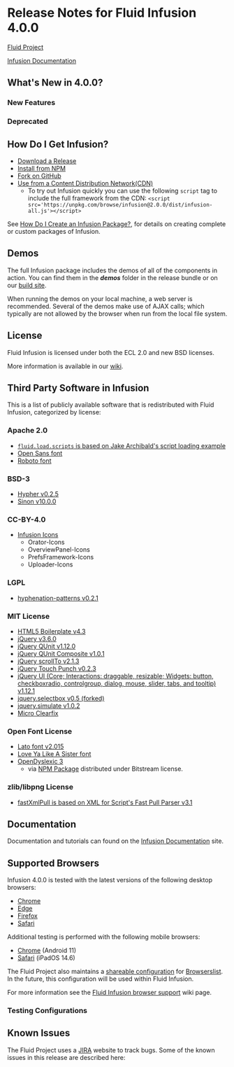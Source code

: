 # Release Notes for Fluid Infusion 4.0.0

[Fluid Project](https://fluidproject.org)

[Infusion Documentation](https://github.com/fluid-project/infusion-docs)

## What's New in 4.0.0?

### New Features

### Deprecated

## How Do I Get Infusion?

* [Download a Release](https://github.com/fluid-project/infusion/releases)
* [Install from NPM](https://www.npmjs.com/package/infusion)
* [Fork on GitHub](https://github.com/fluid-project/infusion)
* [Use from a Content Distribution Network(CDN)](https://unpkg.com/browse/infusion)
  * To try out Infusion quickly you can use the following `script` tag to include the full framework from the CDN:
    `<script src='https://unpkg.com/browse/infusion@2.0.0/dist/infusion-all.js'></script>`

See [How Do I Create an Infusion Package?](README.md#how-do-i-create-an-infusion-package), for details on creating
complete or custom packages of Infusion.

## Demos

The full Infusion package includes the demos of all of the components in action. You can find them in the _**demos**_
folder in the release bundle or on our [build site](https://build.fluidproject.org/).

When running the demos on your local machine, a web server is recommended. Several of the demos make use of AJAX calls;
which typically are not allowed by the browser when run from the local file system.

## License

Fluid Infusion is licensed under both the ECL 2.0 and new BSD licenses.

More information is available in our [wiki](https://wiki.fluidproject.org/display/fluid/Fluid+Licensing).

## Third Party Software in Infusion

This is a list of publicly available software that is redistributed with Fluid Infusion,
categorized by license:

### Apache 2.0

* [`fluid.load.scripts` is based on Jake Archibald's script loading example](
  https://www.html5rocks.com/en/tutorials/speed/script-loading/#toc-dom-rescue)
* [Open Sans font](https://www.google.com/fonts/specimen/Open+Sans)
* [Roboto font](https://fonts.google.com/specimen/Roboto)

### BSD-3

* [Hypher v0.2.5](https://github.com/bramstein/Hypher)
* [Sinon v10.0.0](https://sinonjs.org)

### CC-BY-4.0

* [Infusion Icons](https://github.com/fluid-project/infusion-icons)
  * Orator-Icons
  * OverviewPanel-Icons
  * PrefsFramework-Icons
  * Uploader-Icons

### LGPL

* [hyphenation-patterns v0.2.1](https://github.com/bramstein/hyphenation-patterns)

### MIT License

* [HTML5 Boilerplate v4.3](https://html5boilerplate.com/)
* [jQuery v3.6.0](https://jquery.com/)
* [jQuery QUnit v1.12.0](https://qunitjs.com)
* [jQuery QUnit Composite v1.0.1](https://github.com/jquery/qunit-composite)
* [jQuery scrollTo v2.1.3](https://github.com/flesler/jquery.scrollTo)
* [jQuery Touch Punch v0.2.3](http://touchpunch.furf.com/)
* [jQuery UI (Core; Interactions: draggable, resizable; Widgets: button, checkboxradio, controlgroup, dialog, mouse,
  slider, tabs, and tooltip) v1.12.1](https://jqueryui.com/)
* [jquery.selectbox v0.5 (forked)](https://github.com/fluid-project/jquery.selectbox)
* [jquery.simulate v1.0.2](https://github.com/eduardolundgren/jquery-simulate)
* [Micro Clearfix](http://nicolasgallagher.com/micro-clearfix-hack/)

### Open Font License

* [Lato font v2.015](http://www.latofonts.com)
* [Love Ya Like A Sister font](https://fonts.google.com/specimen/Love+Ya+Like+A+Sister)
* [OpenDyslexic 3](https://opendyslexic.org/)
  * via [NPM Package](https://github.com/ssbc/open-dyslexic) distributed under Bitstream license.

### zlib/libpng License

* [fastXmlPull is based on XML for Script's Fast Pull Parser v3.1](
  https://wiki.fluidproject.org/display/fluid/Licensing+for+fastXmlPull.js)

## Documentation

Documentation and tutorials can found on the [Infusion Documentation](
https://docs.fluidproject.org/infusion/development/) site.

## Supported Browsers

Infusion 4.0.0 is tested with the latest versions of the following desktop browsers:

* [Chrome](https://google.com/chrome/)
* [Edge](https://microsoft.com/edge/)
* [Firefox](https://mozilla.org/firefox/)
* [Safari](https://apple.com/safari/)

Additional testing is performed with the following mobile browsers:

* [Chrome](https://play.google.com/store/apps/details?id=com.android.chrome) (Android 11)
* [Safari](https://apple.com/safari/) (iPadOS 14.6)

The Fluid Project also maintains a [shareable configuration](https://github.com/fluid-project/browserslist-config-fluid)
for [Browserslist](https://github.com/browserslist/browserslist). In the future, this configuration will be used within
Fluid Infusion.

For more information see the [Fluid Infusion browser support](https://wiki.fluidproject.org/display/fluid/Browser+Support)
wiki page.

### Testing Configurations

## Known Issues

The Fluid Project uses a [JIRA](https://issues.fluidproject.org) website to track bugs. Some of the known issues in this
release are described here:
